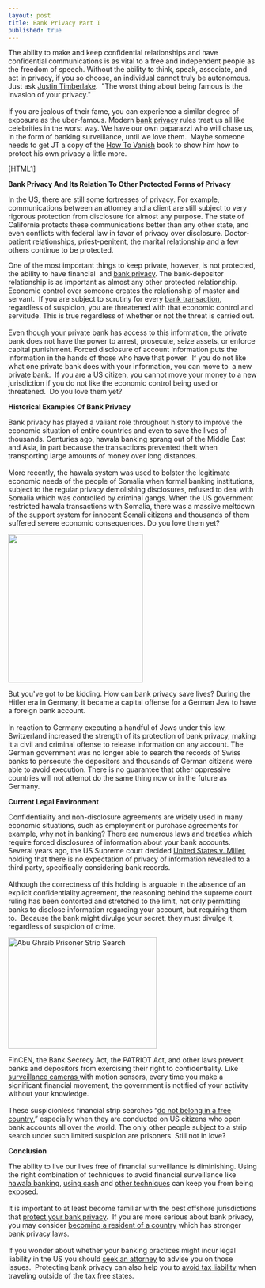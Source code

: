 ```yaml
---
layout: post
title: Bank Privacy Part I
published: true
---
```

<p>The ability to make and keep confidential relationships and have confidential communications is as vital to a free and independent people as the freedom of speech. Without the ability to think, speak, associate, and act in privacy, if you so choose, an individual cannot truly be autonomous. Just ask <a href="http://www.howtovanish.com/JT">Justin Timberlake</a>.  "The worst thing about being famous is the invasion of your privacy."  <br /><br />If you are jealous of their fame, you can experience a similar degree of exposure as the uber-famous. Modern <a title="Bank Privacy" href="http://www.howtovanish.com/2010/01/bank-privacy-a-fundamental-right/ " target="_blank">bank privacy</a> rules treat us all like celebrities in the worst way. We have our own paparazzi who will chase us, in the form of banking surveillance, until we love them.  Maybe someone needs to get JT a copy of the <a href="http://www.howtovanish.com/HTVBook">How To Vanish</a> book to show him how to protect his own privacy a little more.</p>
<p>[HTML1]</p>
<p><strong>Bank Privacy And Its Relation To Other Protected Forms of Privacy</strong></p>
<p>In the US, there are still some fortresses of privacy. For example, communications between an attorney and a client are still subject to very rigorous protection from disclosure for almost any purpose. The state of California protects these communications better than any other state, and even conflicts with federal law in favor of privacy over disclosure. Doctor-patient relationships, priest-penitent, the marital relationship and a few others continue to be protected.</p>
<p>One of the most important things to keep private, however, is not protected, the ability to have financial  and <a title="Bank Privacy" href="http://www.howtovanish.com/2009/11/war-on-bank-privacy-the-us-extends-its-influence/" target="_blank">bank privacy</a>. The bank-depositor relationship is as important as almost any other protected relationship. Economic control over someone creates the relationship of master and servant.  If you are subject to scrutiny for every <a title="Transactional Databases" href="http://www.howtovanish.com/2009/11/transactional-databases-what-me-worry/" target="_blank">bank transaction</a>, regardless of suspicion, you are threatened with that economic control and servitude. This is true regardless of whether or not the threat is carried out. <br /><br /> Even though your private bank has access to this information, the private bank does not have the power to arrest, prosecute, seize assets, or enforce capital punishment. Forced disclosure of account information puts the information in the hands of those who have that power.  If you do not like what one private bank does with your information, you can move to  a new private bank.  If you are a US citizen, you cannot move your money to a new jurisdiction if you do not like the economic control being used or threatened.  Do you love them yet?</p>
<p><strong>Historical Examples Of Bank Privacy </strong></p>
<p>Bank privacy has played a valiant role throughout history to improve the economic situation of entire countries and even to save the lives of thousands. Centuries ago, hawala banking sprang out of the Middle East and Asia, in part because the transactions prevented theft when transporting large amounts of money over long distances. <br /><br />More recently, the hawala system was used to bolster the legitimate economic needs of the people of Somalia when formal banking institutions, subject to the regular privacy demolishing disclosures, refused to deal with Somalia which was controlled by criminal gangs. When the US government restricted hawala transactions with Somalia, there was a massive meltdown of the support system for innocent Somali citizens and thousands of them suffered severe economic consequences. Do you love them yet?</p>
<p><a href="http://www.howtovanish.com/wp-content/uploads/2010/01/wwii1-2.jpg"><img class="aligncenter size-medium wp-image-763" title="wwii1-2" src="{{ site.baseurl }}/images/wwii1-2-272x300.jpg" alt="" width="272" height="300" /></a></p>
<p>But you've got to be kidding. How can bank privacy save lives? During the Hitler era in Germany, it became a capital offense for a German Jew to have a foreign bank account. <br /><br />In reaction to Germany executing a handful of Jews under this law, Switzerland increased the strength of its protection of bank privacy, making it a civil and criminal offense to release information on any account. The German government was no longer able to search the records of Swiss banks to persecute the depositors and thousands of German citizens were able to avoid execution. There is no guarantee that other oppressive countries will not attempt do the same thing now or in the future as Germany.</p>
<p><strong>Current Legal Environment </strong></p>
<p>Confidentiality and non-disclosure agreements are widely used in many economic situations, such as employment or purchase agreements for example, why not in banking? There are numerous laws and treaties which require forced disclosures of information about your bank accounts.  Several years ago, the US Supreme court decided <a title="US v Miller" href="http://caselaw.lp.findlaw.com/scripts/getcase.pl?navby=case&amp;court=us&amp;vol=425&amp;invol=435" target="_blank">United States v. Miller</a>, holding that there is no expectation of privacy of information revealed to a third party, specifically considering bank records.  <br /><br />Although the correctness of this holding is arguable in the absence of an explicit confidentiality agreement, the reasoning behind the supreme court ruling has been contorted and stretched to the limit, not only permitting banks to disclose information regarding your account, but requiring them to.  Because the bank might divulge your secret, they must divulge it, regardless of suspicion of crime.</p>
<p><a href="http://www.howtovanish.com/wp-content/uploads/2010/01/abu-ghraib.jpg"><img class="aligncenter size-medium wp-image-754" title="abu ghraib" src="{{ site.baseurl }}/images/abu-ghraib-300x225.jpg" alt="Abu Ghraib Prisoner Strip Search" width="300" height="225" /></a></p>
<p>FinCEN, the Bank Secrecy Act, the PATRIOT Act, and other laws prevent banks and depositors from exercising their right to confidentiality. Like <a title="Avoid Surveillance Cameras" href="http://www.howtovanish.com/2010/01/avoid-nosy-surveillance-cameras/" target="_blank">surveillance cameras </a>with motion sensors, every time you make a significant financial movement, the government is notified of your activity without your knowledge.<br /><br /> These suspicionless financial strip searches “<a title="Free Country" href="http://www.cato.org/testimony/ct-ss042099.html" target="_blank">do not belong in a free country</a>,” especially when they are conducted on US citizens who open bank accounts all over the world. The only other people subject to a strip search under such limited suspicion are prisoners. Still not in love?</p>
<p><strong> Conclusion </strong></p>
<p>The ability to live our lives free of financial surveillance is diminishing. Using the right combination of techniques to avoid financial surveillance like <a title="Hawala Banking" href="http://www.howtovanish.com/2009/09/modern-hawala/" target="_blank">hawala banking</a>, <a title="Use Cash" href="http://www.howtovanish.com/2009/10/the-sweet-sound-of-cash/" target="_blank">using cash</a> and <a href="http://www.howtovanish.com/PrepaidDebitCards">other techniques</a> can keep you from being exposed.  <br /><br /> It is important to at least become familiar with the best offshore jurisdictions that <a title="Protect Bank Privacy" href="http://www.howtovanish.com/products/bank-privacy-report/" target="_blank">protect your bank privacy</a>.  If you are more serious about bank privacy, you may consider <a href="http://www.howtovanish.com/Uruguay">becoming a resident of a country</a> which has stronger bank privacy laws.  <br /><br />If you wonder about whether your banking practices might incur legal liability in the US you should <a title="attorney" href="http://www.billroundsjd.com" target="_blank">seek an attorney</a> to advise you on those issues.  Protecting bank privacy can also help you to <a href="http://www.howtovanish.com/taxdomicile">avoid tax liability</a> when traveling outside of the tax free states.</p>
